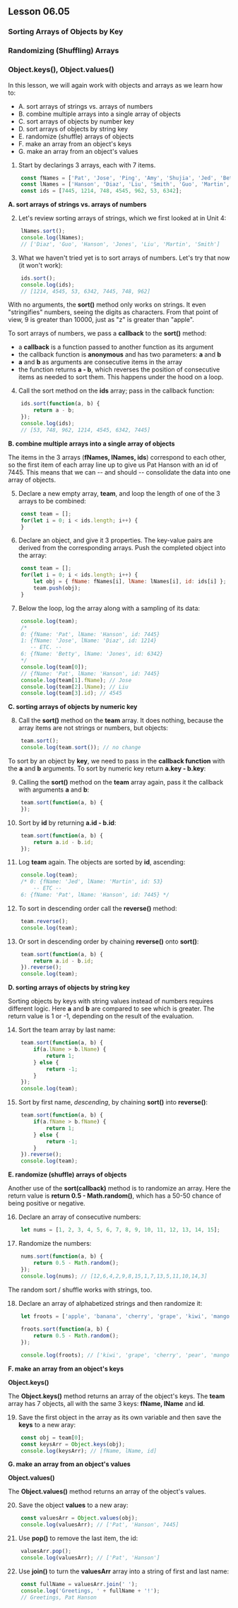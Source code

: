 ## Lesson 06.05

### Sorting Arrays of Objects by Key
### Randomizing (Shuffling) Arrays
### Object.keys(), Object.values()

In this lesson, we will again work with objects and arrays as we learn how to:
- A. sort arrays of strings vs. arrays of numbers
- B. combine multiple arrays into a single array of objects
- C. sort arrays of objects by number key
- D. sort arrays of objects by string key
- E. randomize (shuffle) arrays of objects
- F. make an array from an object's keys 
- G. make an array from an object's values

1. Start by declarings 3 arrays, each with 7 items.

```js
    const fNames = ['Pat', 'Jose', 'Ping', 'Amy', 'Shujia', 'Jed', 'Betty'];
    const lNames = ['Hanson', 'Diaz', 'Liu', 'Smith', 'Guo', 'Martin', 'Jones'];
    const ids = [7445, 1214, 748, 4545, 962, 53, 6342];
```

**A. sort arrays of strings vs. arrays of numbers**

2. Let's review sorting arrays of strings, which we first looked at in Unit 4:

```js
    lNames.sort();
    console.log(lNames);
    // ['Diaz', 'Guo', 'Hanson', 'Jones', 'Liu', 'Martin', 'Smith']
```

3. What we haven't tried yet is to sort arrays of numbers. Let's try that now (it won't work):

```js
    ids.sort();
    console.log(ids);
    // [1214, 4545, 53, 6342, 7445, 748, 962]
```

With no arguments, the **sort()** method only works on strings. It even "stringifies" numbers, seeing the digits as characters. From that point of view, 9 is greater than 10000, just as "z" is greater than "apple".

To sort arrays of numbers, we pass a **callback** to the **sort()** method:
- a **callback** is a function passed to another function as its argument
- the callback function is **anonymous** and has two parameters: **a** and **b**
- **a** and **b** as arguments are consecutive items in the array
- the function returns **a - b**, which reverses the position of consecutive items as needed to sort them. This happens under the hood on a loop.

4. Call the sort method on the **ids** array; pass in the callback function:

```js
    ids.sort(function(a, b) {
        return a - b;
    });
    console.log(ids);
    // [53, 748, 962, 1214, 4545, 6342, 7445]
```

**B. combine multiple arrays into a single array of objects**

The items in the 3 arrays (**fNames, lNames, ids**) correspond to each other, so the first item of each array line up to give us Pat Hanson with an id of 7445. This means that we can -- and should -- consolidate the data into one array of objects.

5. Declare a new empty array, **team**, and loop the length of one of the 3 arrays to be combined:

```js
    const team = [];
    for(let i = 0; i < ids.length; i++) {
    }
```

6. Declare an object, and give it 3 properties. The key-value pairs are derived from the corresponding arrays. Push the completed object into the array:

```js
    const team = [];
    for(let i = 0; i < ids.length; i++) {
        let obj = { fName: fNames[i], lName: lNames[i], id: ids[i] };
        team.push(obj);
    }
```

7. Below the loop, log the array along with a sampling of its data:

```js
    console.log(team);
    /* 
    0: {fName: 'Pat', lName: 'Hanson', id: 7445}
    1: {fName: 'Jose', lName: 'Diaz', id: 1214}
       -- ETC. --
    6: {fName: 'Betty', lName: 'Jones', id: 6342}
    */
    console.log(team[0]); 
    // {fName: 'Pat', lName: 'Hanson', id: 7445}
    console.log(team[1].fName); // Jose
    console.log(team[2].lName); // Liu
    console.log(team[3].id); // 4545
```

**C. sorting arrays of objects by numeric key**

8. Call the **sort()** method on the **team** array. It does nothing, because the array items are not strings or numbers, but objects:

```js
    team.sort();
    console.log(team.sort()); // no change
```

To sort by an object by **key**, we need to pass in the **callback function** with the **a** and **b** arguments. To sort by numeric key return **a.key - b.key**:

9. Calling the **sort()** method on the **team** array again, pass it the callback with arguments **a** and **b**:

```js
    team.sort(function(a, b) {
    });
```

10. Sort by **id** by returning **a.id - b.id**:

```js
    team.sort(function(a, b) {
        return a.id - b.id;
    });
```

11. Log **team** again. The objects are sorted by **id**, ascending:

```js
    console.log(team);
    /* 0: {fName: 'Jed', lName: 'Martin', id: 53}
        -- ETC --
    6: {fName: 'Pat', lName: 'Hanson', id: 7445} */
```

12. To sort in descending order call the **reverse()** method:

```js
    team.reverse();
    console.log(team);
```

13. Or sort in descending order by chaining **reverse()** onto **sort()**:

```js
    team.sort(function(a, b) {
        return a.id - b.id;
    }).reverse();
    console.log(team);
```

**D. sorting arrays of objects by string key**

Sorting objects by keys with string values instead of numbers requires different logic. Here **a** and **b** are compared to see which is greater. The return value is 1 or -1, depending on the result of the evaluation.

14. Sort the team array by last name:

```js
    team.sort(function(a, b) {
        if(a.lName > b.lName) {
            return 1;
        } else {
            return -1;
        }
    });
    console.log(team);
```

15. Sort by first name, *descending*, by chaining **sort()** into **reverse()**:

```js
    team.sort(function(a, b) {
        if(a.fName > b.fName) {
            return 1;
        } else {
            return -1;
        }
    }).reverse();
    console.log(team);
```

**E. randomize (shuffle) arrays of objects**

Another use of the **sort(callback)** method is to randomize an array. Here the return value is **return 0.5 - Math.random()**, which has a 50-50 chance of being positive or negative.

16. Declare an array of consecutive numbers:

```js
    let nums = [1, 2, 3, 4, 5, 6, 7, 8, 9, 10, 11, 12, 13, 14, 15];
```

17. Randomize the numbers:

```js
    nums.sort(function(a, b) {
        return 0.5 - Math.random();
    });
    console.log(nums); // [12,6,4,2,9,8,15,1,7,13,5,11,10,14,3]
```

The random sort / shuffle works with strings, too.

18. Declare an array of alphabetized strings and then randomize it:

```js
    let froots = ['apple', 'banana', 'cherry', 'grape', 'kiwi', 'mango', 'orange', 'papaya', 'peach', 'pear', 'tangerine'];
    
    froots.sort(function(a, b) {
        return 0.5 - Math.random();
    });

    console.log(froots); // ['kiwi', 'grape', 'cherry', 'pear', 'mango', 'banana', 'peach', 'orange', 'tangerine', 'apple', 'papaya']
```

**F. make an array from an object's keys**

**Object.keys()**

The **Object.keys()** method returns an array of the object's keys. The **team** array has 7 objects, all with the same 3 keys: **fName, lName** and **id**. 

19. Save the first object in the array as its own variable and then save the **keys** to a new aray:

```js
    const obj = team[0];
    const keysArr = Object.keys(obj);
    console.log(keysArr); // [fName, lName, id]
```

**G. make an array from an object's values**

**Object.values()**

The **Object.values()** method returns an array of the object's values.

20. Save the object **values** to a new aray:

```js
    const valuesArr = Object.values(obj);
    console.log(valuesArr); // ['Pat', 'Hanson', 7445]
```

21. Use **pop()** to remove the last item, the id:

```js
    valuesArr.pop();
    console.log(valuesArr); // ['Pat', 'Hanson']
```

22. Use **join()** to turn the **valuesArr** array into a string of first and last name:

```js
    const fullName = valuesArr.join(' ');
    console.log('Greetings, ' + fullName + '!'); 
    // Greetings, Pat Hanson
```
